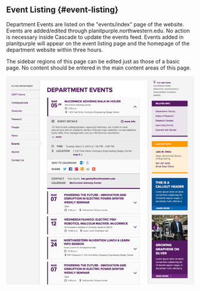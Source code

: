 ## Event Listing {#event-listing}

Department Events are listed on the &quot;events/index&quot; page of the website. Events are added/edited through planitpurple.northwestern.edu. No action is necessary inside Cascade to update the events feed. Events added in planitpurple will appear on the event listing page and the homepage of the department website within three hours.

The sidebar regions of this page can be edited just as those of a basic page. No content should be entered in the main content areas of this page.

![d49](../assets/d49.jpeg)